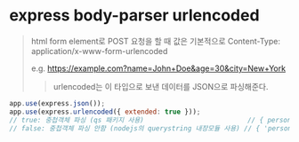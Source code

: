 # express body-parser urlencoded

> html form element로 POST 요청을 할 때 값은 기본적으로 Content-Type: application/x-www-form-urlencoded
>
> e.g. https://example.com?name=John+Doe&age=30&city=New+York
>
> > urlencoded는 이 타입으로 보낸 데이터를 JSON으로 파싱해준다.

```js
app.use(express.json());
app.use(express.urlencoded({ extended: true }));
// true: 중첩객체 파싱 (qs 패키지 사용)                          // { person: { name: 'bobby', age: '3' } }
// false: 중첩객체 파싱 안함 (nodejs의 querystring 내장모듈 사용) // { 'person[age]': '3', 'person[name]': 'bobby' }
```
